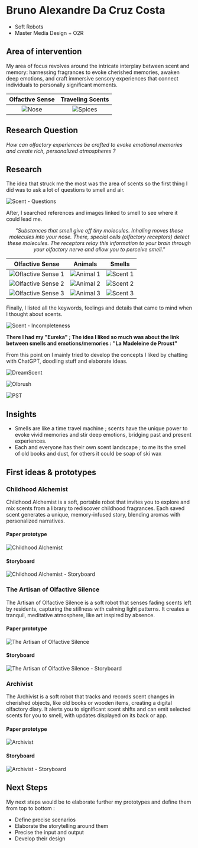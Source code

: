 # Bruno Alexandre Da Cruz Costa
- Soft Robots
- Master Media Design + O2R

## Area of intervention
My area of focus revolves around the intricate interplay between scent and memory: harnessing fragrances to evoke cherished memories, awaken deep emotions, and craft immersive sensory experiences that connect individuals to personally significant moments.

Olfactive Sense           | Traveling Scents
:-------------------------:|:-------------------------:
![Nose](https://github.com/Psemata/softrobotics/blob/main/images/2024-10-18/nose-4.png)  |  ![Spices](https://github.com/Psemata/softrobotics/blob/main/images/2024-10-16/cooking-13.jpg)

## Research Question
_How can olfactory experiences be crafted to evoke emotional memories and create rich, personalized atmospheres ?_

## Research

The idea that struck me the most was the area of scents so the first thing I did was to ask a lot of questions to smell and air.

![Scent - Questions](https://github.com/Psemata/softrobotics/blob/main/images/2024-11-06/smell-questions.png)

After, I searched references and images linked to smell to see where it could lead me.

<div align="center">

_"Substances that smell give off tiny molecules. Inhaling moves these molecules into your nose. There, special cells (olfactory receptors) detect these molecules. The receptors relay this information to your brain through your olfactory nerve and allow you to perceive smell."_

</div>

Olfactive Sense           | Animals | Smells
:-------------------------:|:-------------------------:|:-------------------------:
![Oflactive Sense 1](https://github.com/Psemata/softrobotics/blob/main/images/2024-10-18/anatomy-2.png) | ![Animal 1](https://github.com/Psemata/softrobotics/blob/main/images/2024-10-18/animal-3.png) | ![Scent 1](https://github.com/Psemata/softrobotics/blob/main/images/2024-10-18/scent-8.png)
![Olfactive Sense 2](https://github.com/Psemata/softrobotics/blob/main/images/2024-10-18/nose-2.png) | ![Animal 2](https://github.com/Psemata/softrobotics/blob/main/images/2024-10-18/animal-4.png) | ![Scent 2](https://github.com/Psemata/softrobotics/blob/main/images/2024-10-18/scent-10.png)
![Olfactive Sense 3](https://github.com/Psemata/softrobotics/blob/main/images/2024-10-18/scent-12.png) | ![Animal 3](https://github.com/Psemata/softrobotics/blob/main/images/2024-10-18/animal-1.png) | ![Scent 3](https://github.com/Psemata/softrobotics/blob/main/images/2024-10-18/air-flow-2.png)

Finally, I listed all the keywords, feelings and details that came to mind when I thought about scents.

![Scent - Incompleteness](https://github.com/Psemata/softrobotics/blob/main/images/2024-11-06/smell-incompleteness.png)

**There I had my "Eureka" ; The idea I liked so much was about the link between smells and emotions/memories : "La Madeleine de Proust"**

From this point on I mainly tried to develop the concepts I liked by chatting with ChatGPT, doodling stuff and elaborate ideas.

![DreamScent](https://github.com/Psemata/softrobotics/blob/main/images/2024-10-25/DreamScent.jpg)

![Olbrush](https://github.com/Psemata/softrobotics/blob/main/images/2024-10-25/Olbrush.jpg)

![PST](https://github.com/Psemata/softrobotics/blob/main/images/2024-10-25/PST.jpg)

## Insights
- Smells are like a time travel machine ; scents have the unique power to evoke vivid memories and stir deep emotions, bridging past and present experiences.
- Each and everyone has their own scent landscape ; to me its the smell of old books and dust, for others it could be soap of ski wax

## First ideas & prototypes

### Childhood Alchemist
Childhood Alchemist is a soft, portable robot that invites you to explore and mix scents from a library to rediscover childhood fragrances. Each saved scent generates a unique, memory-infused story, blending aromas with personalized narratives.

#### Paper prototype
![Childhood Alchemist](https://github.com/Psemata/softrobotics/blob/main/images/2024-11-05/childhoodalchemist-paperprototype.jpg)

#### Storyboard
![Childhood Alchemist - Storyboard](https://github.com/Psemata/softrobotics/blob/main/images/2024-10-24/childhoodalchemist-storyboard.jpg)

### The Artisan of Olfactive Silence
The Artisan of Olfactive Silence is a soft robot that senses fading scents left by residents, capturing the stillness with calming light patterns. It creates a tranquil, meditative atmosphere, like art inspired by absence.

#### Paper prototype
![The Artisan of Olfactive Silence](https://github.com/Psemata/softrobotics/blob/main/images/2024-11-05/theartisanofolfactorysilence-paperprototype.jpg)

#### Storyboard
![The Artisan of Olfactive Silence - Storyboard](https://github.com/Psemata/softrobotics/blob/main/images/2024-11-05/theartisanofolfactorysilence-storyboard.jpg)

### Archivist
The Archivist is a soft robot that tracks and records scent changes in cherished objects, like old books or wooden items, creating a digital olfactory diary. It alerts you to significant scent shifts and can emit selected scents for you to smell, with updates displayed on its back or app.

#### Paper prototype
![Archivist](https://github.com/Psemata/softrobotics/blob/main/images/2024-11-05/archivist-paperprototype.jpg)

#### Storyboard
![Archivist - Storyboard](https://github.com/Psemata/softrobotics/blob/main/images/2024-11-05/archivist-storyboard.jpg)

## Next Steps
My next steps would be to elaborate further my prototypes and define them from top to bottom :
- Define precise scenarios
- Elaborate the storytelling around them
- Precise the input and output
- Develop their design
